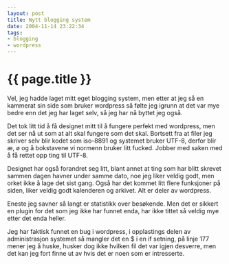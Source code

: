 ```yaml
---
layout: post
title: Nytt blogging system
date: 2004-11-14 23:22:34
tags:
- blogging
- wordpress
---
```


{{ page.title }}
================

Vel, jeg hadde laget mitt eget blogging system, men etter at jeg så en kammerat sin side som bruker wordpress så følte jeg igrunn at det var mye bedre enn det jeg har laget selv, så jeg har nå byttet jeg også.

Det tok litt tid å få designet mitt til å fungere perfekt med wordpress, men det ser nå ut som at alt skal fungere som det skal. Bortsett fra at filer jeg skriver selv blir kodet som iso-8891 og systemet bruker UTF-8, derfor blir æ, ø og å bokstavene vi normenn bruker litt fucked. Jobber med saken med å få rettet opp ting til UTF-8.

Designet har også forandret seg litt, blant annet at ting som har blitt skrevet sammen dagen havner under samme dato, noe jeg liker veldig godt, men orket ikke å lage det sist gang. Også har det kommet litt flere funksjoner på siden, liker veldig godt kalenderen og arkivet. Alt er deler av wordpress.

Eneste jeg savner så langt er statistikk over besøkende. Men det er sikkert en plugin for det som jeg ikke har funnet enda, har ikke tittet så veldig mye etter det enda heller.

Jeg har faktisk funnet en bug i wordpress, i opplastings delen av administrasjon systemet så mangler det en $ i en if setning, på linje 177 mener jeg å huske, husker dog ikke hvilken fil det var igjen desverre, men det kan jeg fort finne ut av hvis det er noen som er intresserte.
